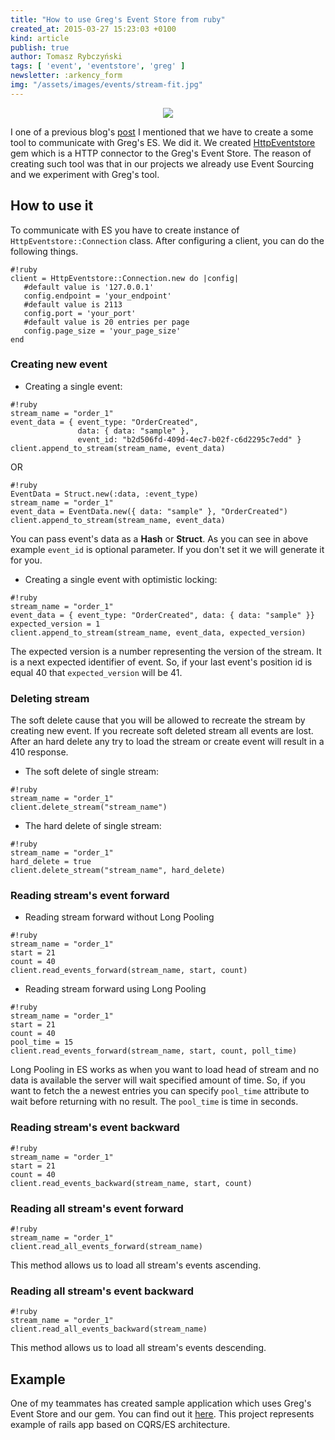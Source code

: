 ```yaml
---
title: "How to use Greg's Event Store from ruby"
created_at: 2015-03-27 15:23:03 +0100
kind: article
publish: true
author: Tomasz Rybczyński
tags: [ 'event', 'eventstore', 'greg' ]
newsletter: :arkency_form
img: "/assets/images/events/stream-fit.jpg"
---
```


<p>
  <figure align="center">
    <img src="/assets/images/events/stream-fit.jpg">
  </figure>
</p>

I one of a previous blog's [post](/2015/03/your-solid-tool-for-event-sourcing-eventstore-examples/) I mentioned that we have to create a some tool to communicate with Greg's ES. We did it. We created [HttpEventstore](https://github.com/arkency/http_eventstore) gem which is a HTTP connector to the Greg's Event Store. The reason of creating such tool was that in our projects we already use Event Sourcing and we experiment with Greg's tool.

<!-- more -->

## How to use it

To communicate with ES you have to create instance of `HttpEventstore::Connection` class. After configuring a client, you can do the following things.

```
#!ruby
client = HttpEventstore::Connection.new do |config|
   #default value is '127.0.0.1'
   config.endpoint = 'your_endpoint'
   #default value is 2113
   config.port = 'your_port'
   #default value is 20 entries per page
   config.page_size = 'your_page_size'
end
```

### Creating new event

* Creating a single event:

```
#!ruby
stream_name = "order_1"
event_data = { event_type: "OrderCreated",
               data: { data: "sample" },
               event_id: "b2d506fd-409d-4ec7-b02f-c6d2295c7edd" }
client.append_to_stream(stream_name, event_data)
```

OR

```
#!ruby
EventData = Struct.new(:data, :event_type)
stream_name = "order_1"
event_data = EventData.new({ data: "sample" }, "OrderCreated")
client.append_to_stream(stream_name, event_data)
```

You can pass event's data as a **Hash** or **Struct**. As you can see in above example `event_id` is optional parameter. If you don't set it we will generate it for you.

* Creating a single event with optimistic locking:

```
#!ruby
stream_name = "order_1"
event_data = { event_type: "OrderCreated", data: { data: "sample" }}
expected_version = 1
client.append_to_stream(stream_name, event_data, expected_version)
```

The expected version is a number representing the version of the stream. It is a next expected identifier of event. So, if your last event's position id is equal 40 that `expected_version` will be 41.

### Deleting stream

The soft delete cause that you will be allowed to recreate the stream by creating new event. If you recreate soft deleted stream all events are lost. After an hard delete any try to load the stream or create event will result in a 410 response.

* The soft delete of single stream:

```
#!ruby
stream_name = "order_1"
client.delete_stream("stream_name")
```

* The hard delete of single stream:

```
#!ruby
stream_name = "order_1"
hard_delete = true
client.delete_stream("stream_name", hard_delete)
```

### Reading stream's event forward

* Reading stream forward without Long Pooling

```
#!ruby
stream_name = "order_1"
start = 21
count = 40
client.read_events_forward(stream_name, start, count)
```

* Reading stream forward using Long Pooling

```
#!ruby
stream_name = "order_1"
start = 21
count = 40
pool_time = 15
client.read_events_forward(stream_name, start, count, poll_time)
```

Long Pooling in ES works as when you want to load head of stream and no data is available the server will wait specified amount of time. So, if you want to fetch the a newest entries you can specify `pool_time` attribute to wait before returning with no result. The `pool_time` is time in seconds.

### Reading stream's event backward

```
#!ruby
stream_name = "order_1"
start = 21
count = 40
client.read_events_backward(stream_name, start, count)
```

### Reading all stream's event forward

```
#!ruby
stream_name = "order_1"
client.read_all_events_forward(stream_name)
```

This method allows us to load all stream's events ascending.

### Reading all stream's event backward

```
#!ruby
stream_name = "order_1"
client.read_all_events_backward(stream_name)
```

This method allows us to load all stream's events descending.

## Example

One of my teammates has created sample application which uses Greg's Event Store and our gem. You can find out it [here](https://github.com/mpraglowski/cqrses-sample). This project represents example of rails app based on CQRS/ES architecture.
